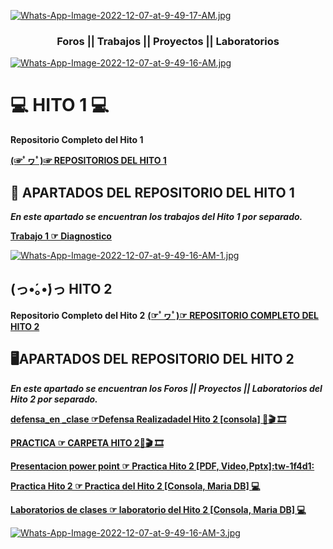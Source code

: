 
[![Whats-App-Image-2022-12-07-at-9-49-17-AM.jpg](https://i.postimg.cc/PJfmVqJm/Whats-App-Image-2022-12-07-at-9-49-17-AM.jpg)](https://postimg.cc/hzwzfc9j)


<h3 align="center">Foros || Trabajos || Proyectos || Laboratorios </h3>

[![Whats-App-Image-2022-12-07-at-9-49-16-AM.jpg](https://i.postimg.cc/KYnqdRGV/Whats-App-Image-2022-12-07-at-9-49-16-AM.jpg)](https://postimg.cc/GBmxD3sJ)

# 💻 HITO 1 💻

**Repositorio Completo del Hito 1**

<A href="https://github.com/daf12/Base-de-Datos-II/tree/main/dafnet%20h-1"> **(☞ﾟヮﾟ)☞ REPOSITORIOS DEL HITO 1**  </A>


## 🚀 APARTADOS DEL REPOSITORIO DEL HITO 1

***En este apartado se encuentran los trabajos del Hito 1 por separado.***


**<A href="https://github.com/daf12/Base-de-Datos-II/blob/main/dafnet%20h-1/diagnostico.rtf"> Trabajo 1 ☞ Diagnostico </A>**


[![Whats-App-Image-2022-12-07-at-9-49-16-AM-1.jpg](https://i.postimg.cc/ZYg8xJZy/Whats-App-Image-2022-12-07-at-9-49-16-AM-1.jpg)](https://postimg.cc/w3XR6816)

## (っ•́｡•́)っ  HITO 2 

**Repositorio Completo del Hito 2**
<A href="https://github.com/daf12/Base-de-Datos-II/tree/main/HITO%202"> **(☞ﾟヮﾟ)☞ REPOSITORIO COMPLETO DEL HITO 2**  </A>

## ​🖥️​ APARTADOS DEL REPOSITORIO DEL HITO 2

***En este apartado se encuentran los Foros || Proyectos || Laboratorios del Hito 2 por separado.***

**<A href="https://github.com/daf12/Base-de-Datos-II/blob/main/HITO%202/defensa_hito2%3B.sql">defensa_en _clase ☞Defensa Realizadadel Hito 2 [consola] ​📙​🎬 🎞️​</A>**

**<A href="https://github.com/daf12/Base-de-Datos-II/tree/main/HITO%202/PRACTICAl">PRACTICA  ☞ CARPETA HITO 2​📙​🎬 🎞️​</A>**


**<A href="https://github.com/daf12/Base-de-Datos-II/blob/main/HITO%202/PRACTICA/Presentaci%C3%B3n%20de%20marca%20personal%20Acuarela%20Elegante%20y%20minimalista%20Azul%20y%20rosa.zip">Presentacion power point ☞ Practica  Hito 2 [PDF, Video,Pptx]:tw-1f4d1:</A>**


**<A href="https://github.com/daf12/Base-de-Datos-II/blob/main/HITO%202/PRACTICA/console_2.sql">Practica Hito 2 ☞ Practica del Hito 2 [Consola, Maria DB] 💻</A>**


**<A href="https://github.com/daf12/Base-de-Datos-II/tree/main/HITO%202/LABORATORIO">Laboratorios de clases  ☞ laboratorio del Hito 2 [Consola, Maria DB] 💻</A>**
</p>

[![Whats-App-Image-2022-12-07-at-9-49-16-AM-3.jpg](https://i.postimg.cc/029zmNHf/Whats-App-Image-2022-12-07-at-9-49-16-AM-3.jpg)](https://postimg.cc/V5HsPzwr)
